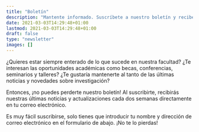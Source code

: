 ```yaml
---
title: "Boletín"
description: "Mantente informado. Suscríbete a nuestro boletín y recibe actualizaciones ocasionales sobre nuevos cursos aperturados o herramientas que te pueden servir durante la carrera."
date: 2021-03-03T14:29:48+01:00
lastmod: 2021-03-03T14:29:48+01:00
draft: false
type: "newsletter"
images: []
---
```


¿Quieres estar siempre enterado de lo que sucede en nuestra facultad? ¿Te interesan las oportunidades académicas como becas, conferencias, seminarios y talleres? ¿Te gustaría mantenerte al tanto de las últimas noticias y novedades sobre investigación?

Entonces, ¡no puedes perderte nuestro boletín! Al suscribirte, recibirás nuestras últimas noticias y actualizaciones cada dos semanas directamente en tu correo electrónico.

Es muy fácil suscribirse, solo tienes que introducir tu nombre y dirección de correo electrónico en el formulario de abajo. ¡No te lo pierdas!
